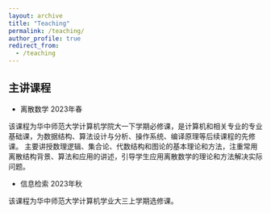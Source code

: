 ```yaml
---
layout: archive
title: "Teaching"
permalink: /teaching/
author_profile: true
redirect_from:
  - /teaching
---
```


## 主讲课程
* 离散数学 2023年春
  
该课程为华中师范大学计算机学院大一下学期必修课，是计算机和相关专业的专业基础课，为数据结构、算法设计与分析、操作系统、编译原理等后续课程的先修课。
主要讲授数理逻辑、集合论、代数结构和图论的基本理论和方法，注重常用离散结构背景、算法和应用的讲述，引导学生应用离散数学的理论和方法解决实际问题。  
  
* 信息检索 2023年秋
  
该课程为华中师范大学计算机学业大三上学期选修课。
